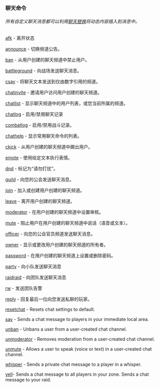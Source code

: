 ### 聊天命令

###### 所有自定义聊天消息都可以利用[聊天替换](https://wow.gamepedia.com/Chat_substitutions)将动态内容插入到消息中。

[afk](https://wow.gamepedia.com/MACRO_afk) - 离开状态

[announce](https://wow.gamepedia.com/MACRO_announce) - 切换频道公告。

[ban](https://wow.gamepedia.com/MACRO_ban) - 从用户创建的聊天频道中禁止用户。

[battleground](https://wow.gamepedia.com/MACRO_battleground) - 向战场发送聊天消息。

[csay](https://wow.gamepedia.com/MACRO_csay) - 将聊天文本发送到仅由数字引用的频道。

[chatinvite](https://wow.gamepedia.com/MACRO_chatinvite) - 邀请用户访问用户创建的聊天频道。

[chatlist](https://wow.gamepedia.com/MACRO_chatlist) - 显示聊天频道中的用户列表，或您当前所属的频道。

[chatlog](https://wow.gamepedia.com/MACRO_chatlog) - 启用/禁用聊天记录

[combatlog](https://wow.gamepedia.com/MACRO_combatlog) - 启用/禁用战斗记录。

[chathelp](https://wow.gamepedia.com/MACRO_chathelp) - 显示常用聊天命令的列表。

[ckick](https://wow.gamepedia.com/MACRO_ckick) - 从用户创建的聊天频道中踢出用户。

[emote](https://wow.gamepedia.com/MACRO_emote) - 使用给定文本执行表情。

[dnd](https://wow.gamepedia.com/MACRO_dnd) - 标记为“请勿打扰”。

[guild](https://wow.gamepedia.com/MACRO_guild) - 向您的公会发送聊天消息。

[join](https://wow.gamepedia.com/MACRO_join) - 加入或创建用户创建的聊天频道。

[leave](https://wow.gamepedia.com/MACRO_leave) - 离开用户创建的聊天频道。

[moderator](https://wow.gamepedia.com/MACRO_moderator) - 在用户创建的聊天频道中设置审核。

[mute](https://wow.gamepedia.com/MACRO_mute) - 阻止用户在用户创建的聊天频道中说话（语音或文本）。

[officer](https://wow.gamepedia.com/MACRO_officer) - 向您的公会官员频道发送聊天消息。

[owner](https://wow.gamepedia.com/MACRO_owner) - 显示或更改用户创建的聊天频道的所有者。

[password](https://wow.gamepedia.com/MACRO_password) - 在用户创建的聊天频道上设置或删除密码。

[party](https://wow.gamepedia.com/MACRO_party) - 向小队发送聊天消息

[raid](https://wow.gamepedia.com/MACRO_raid)[raid](https://wow.gamepedia.com/MACRO_raid) - 向团队发送聊天消息

[rw](https://wow.gamepedia.com/MACRO_rw) - 发送团队告警

[reply](https://wow.gamepedia.com/MACRO_reply) - 回复最后一位向您发送私聊的玩家。

[resetchat](https://wow.gamepedia.com/MACRO_resetchat) - Resets chat settings to default.

[say](https://wow.gamepedia.com/MACRO_say) - Sends a chat message to players in your immediate local area.

[unban](https://wow.gamepedia.com/MACRO_unban) - Unbans a user from a user-created chat channel.

[unmoderator](https://wow.gamepedia.com/MACRO_unmoderator) - Removes moderation from a user-created chat channel.

[unmute](https://wow.gamepedia.com/MACRO_unmute) - Allows a user to speak \(voice or text\) in a user-created chat channel.

[whisper](https://wow.gamepedia.com/MACRO_tell) - Sends a private chat message to a player in a whisper.

[yell](https://wow.gamepedia.com/MACRO_yell)- Sends a chat message to all players in your zone. Sends a chat message to your raid.

